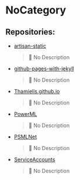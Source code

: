 # NoCategory

## Repositories:
- [artisan-static](https://github.com/Thamielis/artisan-static)
	> :memo: No Description
- [github-pages-with-jekyll](https://github.com/Thamielis/github-pages-with-jekyll)
	> :memo: No Description
- [Thamielis.github.io](https://github.com/Thamielis/Thamielis.github.io)
	> :memo: No Description
- [PowerML](https://github.com/In-Pro-Org/PowerML)
	> :memo: No Description
- [PSMLNet](https://github.com/In-Pro-Org/PSMLNet)
	> :memo: No Description
- [ServiceAccounts](https://github.com/In-Pro-Org/ServiceAccounts)
	> :memo: No Description

